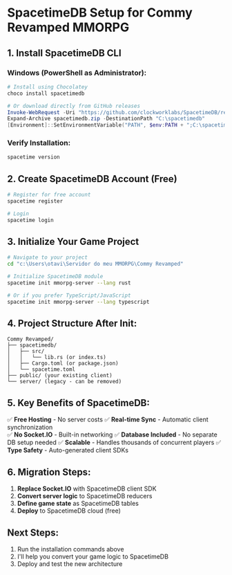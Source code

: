 # SpacetimeDB Setup for Commy Revamped MMORPG

## 1. Install SpacetimeDB CLI

### Windows (PowerShell as Administrator):
```powershell
# Install using Chocolatey
choco install spacetimedb

# Or download directly from GitHub releases
Invoke-WebRequest -Uri "https://github.com/clockworklabs/SpacetimeDB/releases/latest/download/spacetimedb-cli-windows-amd64.zip" -OutFile "spacetimedb.zip"
Expand-Archive spacetimedb.zip -DestinationPath "C:\spacetimedb"
[Environment]::SetEnvironmentVariable("PATH", $env:PATH + ";C:\spacetimedb", "Machine")
```

### Verify Installation:
```bash
spacetime version
```

## 2. Create SpacetimeDB Account (Free)

```bash
# Register for free account
spacetime register

# Login
spacetime login
```

## 3. Initialize Your Game Project

```bash
# Navigate to your project
cd "c:\Users\otavi\Servidor do meu MMORPG\Commy Revamped"

# Initialize SpacetimeDB module
spacetime init mmorpg-server --lang rust

# Or if you prefer TypeScript/JavaScript
spacetime init mmorpg-server --lang typescript
```

## 4. Project Structure After Init:
```
Commy Revamped/
├── spacetimedb/
│   ├── src/
│   │   └── lib.rs (or index.ts)
│   ├── Cargo.toml (or package.json)
│   └── spacetime.toml
├── public/ (your existing client)
└── server/ (legacy - can be removed)
```

## 5. Key Benefits of SpacetimeDB:

✅ **Free Hosting** - No server costs
✅ **Real-time Sync** - Automatic client synchronization  
✅ **No Socket.IO** - Built-in networking
✅ **Database Included** - No separate DB setup needed
✅ **Scalable** - Handles thousands of concurrent players
✅ **Type Safety** - Auto-generated client SDKs

## 6. Migration Steps:

1. **Replace Socket.IO** with SpacetimeDB client SDK
2. **Convert server logic** to SpacetimeDB reducers
3. **Define game state** as SpacetimeDB tables
4. **Deploy** to SpacetimeDB cloud (free)

## Next Steps:
1. Run the installation commands above
2. I'll help you convert your game logic to SpacetimeDB
3. Deploy and test the new architecture